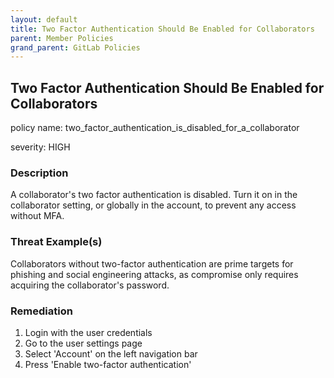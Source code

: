 ```yaml
---
layout: default
title: Two Factor Authentication Should Be Enabled for Collaborators
parent: Member Policies
grand_parent: GitLab Policies
---
```



## Two Factor Authentication Should Be Enabled for Collaborators
policy name: two_factor_authentication_is_disabled_for_a_collaborator

severity: HIGH

### Description
A collaborator's two factor authentication is disabled. Turn it on in the collaborator setting, or globally in the account, to prevent any access without MFA.

### Threat Example(s)
Collaborators without two-factor authentication are prime targets for phishing and social engineering attacks, as compromise only requires acquiring the collaborator's password.



### Remediation
1. Login with the user credentials
2. Go to the user settings page
3. Select 'Account' on the left navigation bar
4. Press 'Enable two-factor authentication'



